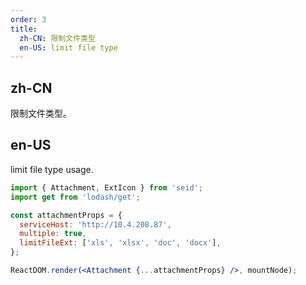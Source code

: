 ```yaml
---
order: 3
title:
  zh-CN: 限制文件类型
  en-US: limit file type
---
```


## zh-CN

限制文件类型。

## en-US

limit file type usage.

```jsx
import { Attachment, ExtIcon } from 'seid';
import get from 'lodash/get';

const attachmentProps = {
  serviceHost: 'http://10.4.208.87',
  multiple: true,
  limitFileExt: ['xls', 'xlsx', 'doc', 'docx'],
};

ReactDOM.render(<Attachment {...attachmentProps} />, mountNode);
```
